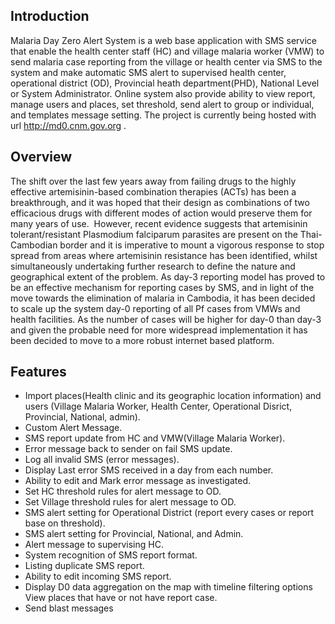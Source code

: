 ## Introduction

Malaria Day Zero Alert System is a web base application with SMS service that  enable the health center staff (HC) and village malaria worker (VMW) to send malaria case reporting  from the village or health center via SMS to the system and make automatic SMS alert to supervised health center, operational district (OD), Provincial heath department(PHD), National Level or System Administrator. Online system also provide ability to view  report, manage users and places, set threshold,  send alert to group or individual, and templates message setting. The project is currently being hosted with url http://md0.cnm.gov.org  .

## Overview

The shift over the last few years away from failing drugs to the highly effective artemisinin-based combination therapies (ACTs) has been a breakthrough, and it was hoped that their design as combinations of two efficacious drugs with different modes of action would preserve them for many years of use.  However, recent evidence suggests that artemisinin tolerant/resistant Plasmodium falciparum parasites are present on the Thai-Cambodian border and it is imperative to mount a vigorous response to stop spread from areas where artemisinin resistance has been identified, whilst simultaneously undertaking further research to define the nature and geographical extent of the problem.
As day-3 reporting model has proved to be an effective mechanism for reporting cases by SMS, and in light of the move towards the elimination of malaria in Cambodia, it has been decided to scale up the system day-0 reporting of all Pf cases from VMWs and health facilities. As the number of cases will be higher for day-0 than day-3 and given the probable need for more widespread implementation it has been decided to move to a more robust internet based platform.

## Features

* Import places(Health clinic and its geographic location information) and  users (Village Malaria Worker, Health Center, Operational Disrict, Provincial, National, admin).
* Custom Alert Message.
* SMS report update from HC and VMW(Village Malaria Worker).
* Error message back to sender on fail SMS update.
* Log all invalid SMS (error messages).
* Display Last error SMS received in a day from each number.
* Ability to edit and Mark error message as investigated.
* Set HC threshold rules for alert message to OD.
* Set Village threshold rules for alert message to OD.
* SMS alert setting for Operational District (report every cases or report base on threshold).
* SMS alert setting for Provincial, National, and Admin.
* Alert message to supervising HC.
* System recognition of   SMS report format.
* Listing duplicate SMS report.
* Ability to edit incoming SMS report.
* Display D0 data  aggregation on the map with timeline filtering options View  places that have or not have report case.
* Send blast messages
